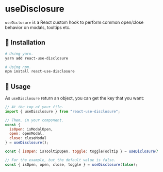 # useDisclosure

`useDiclosure` is a React custom hook to perform common open/close behavior on
modals, tooltips etc.

## 🔧 Installation

```sh
# Using yarn.
yarn add react-use-disclosure

# Using npm.
npm install react-use-disclosure
```

## 🔎 Usage

As `useDisclosure` return an object, you can get the key that you want:

```jsx
// At the top of your file.
import { useDisclosure } from "react-use-disclosure";

// Then, in your component.
const {
  isOpen: isModalOpen,
  open: openModal,
  close: closeModal
} = useDisclosure();

const { isOpen: isTooltipOpen, toggle: toggleTooltip } = useDiclosure(true);

// For the example, but the default value is false.
const { isOpen, open, close, toggle } = useDisclosure(false);
```
